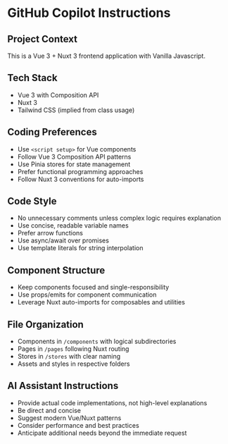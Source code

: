 # GitHub Copilot Instructions

## Project Context

This is a Vue 3 + Nuxt 3 frontend application with Vanilla Javascript.

## Tech Stack

- Vue 3 with Composition API
- Nuxt 3
- Tailwind CSS (implied from class usage)

## Coding Preferences

- Use `<script setup>` for Vue components
- Follow Vue 3 Composition API patterns
- Use Pinia stores for state management
- Prefer functional programming approaches
- Follow Nuxt 3 conventions for auto-imports

## Code Style

- No unnecessary comments unless complex logic requires explanation
- Use concise, readable variable names
- Prefer arrow functions
- Use async/await over promises
- Use template literals for string interpolation

## Component Structure

- Keep components focused and single-responsibility
- Use props/emits for component communication
- Leverage Nuxt auto-imports for composables and utilities

## File Organization

- Components in `/components` with logical subdirectories
- Pages in `/pages` following Nuxt routing
- Stores in `/stores` with clear naming
- Assets and styles in respective folders

## AI Assistant Instructions

- Provide actual code implementations, not high-level explanations
- Be direct and concise
- Suggest modern Vue/Nuxt patterns
- Consider performance and best practices
- Anticipate additional needs beyond the immediate request

